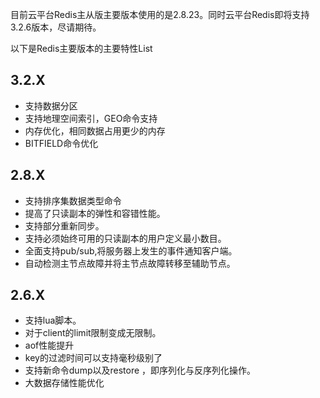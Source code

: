 目前云平台Redis主从版主要版本使用的是2.8.23。同时云平台Redis即将支持3.2.6版本，尽请期待。

以下是Redis主要版本的主要特性List
## 3.2.X
- 支持数据分区
- 支持地理空间索引，GEO命令支持
- 内存优化，相同数据占用更少的内存
- BITFIELD命令优化
	

## 2.8.X
- 支持排序集数据类型命令 
- 提高了只读副本的弹性和容错性能。
- 支持部分重新同步。
- 支持必须始终可用的只读副本的用户定义最小数目。
- 全面支持pub/sub,将服务器上发生的事件通知客户端。
- 自动检测主节点故障并将主节点故障转移至辅助节点。

## 2.6.X
- 支持lua脚本。
- 对于client的limit限制变成无限制。
- aof性能提升
- key的过滤时间可以支持毫秒级别了
- 支持新命令dump以及restore ，即序列化与反序列化操作。
- 大数据存储性能优化

